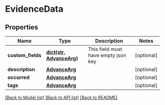 # EvidenceData

## Properties
Name | Type | Description | Notes
------------ | ------------- | ------------- | -------------
**custom_fields** | [**dict(str, AdvanceArg)**](AdvanceArg.md) | This field must have empty json key | [optional] 
**description** | [**AdvanceArg**](AdvanceArg.md) |  | [optional] 
**occurred** | [**AdvanceArg**](AdvanceArg.md) |  | [optional] 
**tags** | [**AdvanceArg**](AdvanceArg.md) |  | [optional] 

[[Back to Model list]](README.md#documentation-for-models) [[Back to API list]](../README.md#documentation-for-api-endpoints) [[Back to README]](../README.md)


